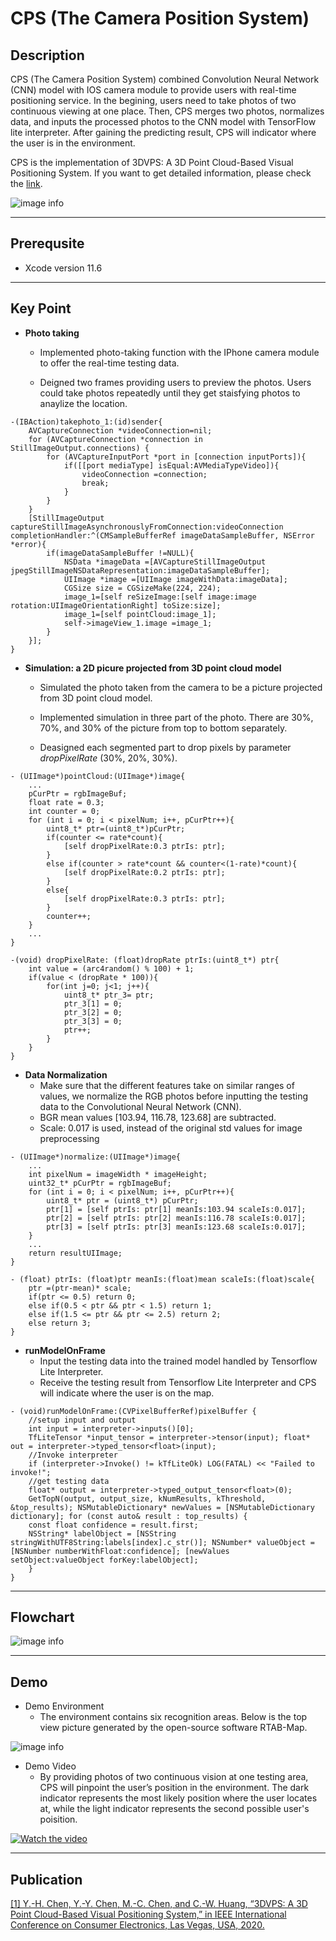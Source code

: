 # **CPS (The Camera Position System)**

## Description

CPS (The Camera Position System) combined Convolution Neural Network (CNN) model with IOS camera module to provide users with real-time positioning service. In the begining, users need to take photos of two continuous viewing at one place. Then, CPS merges two photos, normalizes data, and inputs the processed photos to the CNN model with TensorFlow lite interpreter. After gaining the predicting result, CPS will indicator where the user is in the environment.

CPS is the implementation of 3DVPS: A 3D Point Cloud-Based Visual Positioning System. If you want to get  detailed information, please check the [link](https://ieeexplore.ieee.org/abstract/document/9043071).

![image info](image/description.png)

***

## Prerequsite

+ Xcode version 11.6

***

## Key Point

+ **Photo taking**

  + Implemented photo-taking function with the IPhone camera module to offer the real-time testing data.

  + Deigned two frames providing users to preview the photos. Users could take photos repeatedly until they get staisfying photos to anaylize the location.

```objc
-(IBAction)takephoto_1:(id)sender{
    AVCaptureConnection *videoConnection=nil;
    for (AVCaptureConnection *connection in StillImageOutput.connections) {
        for (AVCaptureInputPort *port in [connection inputPorts]){
            if([[port mediaType] isEqual:AVMediaTypeVideo]){
                videoConnection =connection;
                break;
            }
        }
    }
    [StillImageOutput captureStillImageAsynchronouslyFromConnection:videoConnection completionHandler:^(CMSampleBufferRef imageDataSampleBuffer, NSError *error){
        if(imageDataSampleBuffer !=NULL){
            NSData *imageData =[AVCaptureStillImageOutput jpegStillImageNSDataRepresentation:imageDataSampleBuffer];
            UIImage *image =[UIImage imageWithData:imageData];
            CGSize size = CGSizeMake(224, 224);
            image_1=[self reSizeImage:[self image:image rotation:UIImageOrientationRight] toSize:size];
            image_1=[self pointCloud:image_1];
            self->imageView_1.image =image_1;
        }
    }];
}
```

+ **Simulation: a 2D picure projected from 3D point cloud model**
  + Simulated the photo taken from the camera to be a picture projected from 3D point cloud model.

  + Implemented simulation in three part of the photo. There are 30%, 70%, and 30% of the picture from top to bottom separately.

  + Deasigned each segmented part to drop pixels by parameter *dropPixelRate* (30%, 20%, 30%).

```objc
- (UIImage*)pointCloud:(UIImage*)image{
    ...
    pCurPtr = rgbImageBuf;
    float rate = 0.3;
    int counter = 0;
    for (int i = 0; i < pixelNum; i++, pCurPtr++){
        uint8_t* ptr=(uint8_t*)pCurPtr;
        if(counter <= rate*count){
            [self dropPixelRate:0.3 ptrIs: ptr];
        }
        else if(counter > rate*count && counter<(1-rate)*count){
            [self dropPixelRate:0.2 ptrIs: ptr];
        }
        else{
            [self dropPixelRate:0.3 ptrIs: ptr];
        }
        counter++;
    }
    ...
}
```

```objc
-(void) dropPixelRate: (float)dropRate ptrIs:(uint8_t*) ptr{
    int value = (arc4random() % 100) + 1;
    if(value < (dropRate * 100)){
        for(int j=0; j<1; j++){
            uint8_t* ptr_3= ptr;
            ptr_3[1] = 0;
            ptr_3[2] = 0;
            ptr_3[3] = 0;
            ptr++;
        }
    }
}
```

+ **Data Normalization**
  + Make sure that the different features take on similar ranges of values, we normalize the RGB photos before inputting the testing data to the Convolutional Neural Network (CNN).
  + BGR mean values [103.94, 116.78, 123.68] are subtracted.
  + Scale: 0.017 is used, instead of the original std values for image preprocessing

```objc
- (UIImage*)normalize:(UIImage*)image{
    ...
    int pixelNum = imageWidth * imageHeight;
    uint32_t* pCurPtr = rgbImageBuf;
    for (int i = 0; i < pixelNum; i++, pCurPtr++){
        uint8_t* ptr = (uint8_t*) pCurPtr;
        ptr[1] = [self ptrIs: ptr[1] meanIs:103.94 scaleIs:0.017];
        ptr[2] = [self ptrIs: ptr[2] meanIs:116.78 scaleIs:0.017];
        ptr[3] = [self ptrIs: ptr[3] meanIs:123.68 scaleIs:0.017];
    }
    ...
    return resultUIImage;
}
```

```objc
- (float) ptrIs: (float)ptr meanIs:(float)mean scaleIs:(float)scale{
    ptr =(ptr-mean)* scale;
    if(ptr <= 0.5) return 0;
    else if(0.5 < ptr && ptr < 1.5) return 1;
    else if(1.5 <= ptr && ptr <= 2.5) return 2;
    else return 3;
}
```

+ **runModelOnFrame**
  + Input the testing data into the trained model handled by Tensorflow Lite Interpreter.
  + Receive the testing result from Tensorflow Lite Interpreter and CPS will indicate where the user is on the map.

```objc
- (void)runModelOnFrame:(CVPixelBufferRef)pixelBuffer {
    //setup input and output
    int input = interpreter->inputs()[0];
    TfLiteTensor *input_tensor = interpreter->tensor(input); float* out = interpreter->typed_tensor<float>(input);
    //Invoke interpreter
    if (interpreter->Invoke() != kTfLiteOk) LOG(FATAL) << "Failed to invoke!";
    //get testing data
    float* output = interpreter->typed_output_tensor<float>(0);
    GetTopN(output, output_size, kNumResults, kThreshold, &top_results); NSMutableDictionary* newValues = [NSMutableDictionary dictionary]; for (const auto& result : top_results) {
    const float confidence = result.first;
    NSString* labelObject = [NSString stringWithUTF8String:labels[index].c_str()]; NSNumber* valueObject = [NSNumber numberWithFloat:confidence]; [newValues setObject:valueObject forKey:labelObject];
    }
}
```

***

## Flowchart
![image info](image/flowchart.png)

***

## Demo

+ Demo Environment
  + The environment contains six recognition areas. Below is the top view picture generated by the open-source software RTAB-Map.

![image info](image/demoEnvironment.png)

+ Demo Video
  + By providing photos of two continuous vision at one testing area, CPS will pinpoint the user’s position in the environment. The dark indicator represents the most likely position where the user locates at, while the light indicator represents the second possible user's poisition.

[![Watch the video](https://i.imgur.com/vRJmHuf.png?1)](https://drive.google.com/file/d/1LGRuJsA-jR51jpUwZw695J9G2o3ogRd4/view?usp=sharing)

***

## Publication
[[1] Y.-H. Chen, Y.-Y. Chen, M.-C. Chen, and C.-W. Huang, “3DVPS: A 3D Point Cloud-Based Visual Positioning System,” in IEEE International Conference on Consumer Electronics, Las Vegas, USA, 2020.](https://ieeexplore.ieee.org/abstract/document/9043071)
